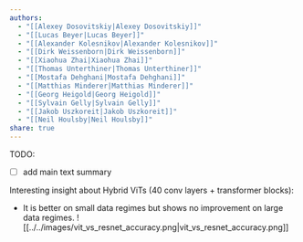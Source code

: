 ```yaml
---
authors:
  - "[[Alexey Dosovitskiy|Alexey Dosovitskiy]]"
  - "[[Lucas Beyer|Lucas Beyer]]"
  - "[[Alexander Kolesnikov|Alexander Kolesnikov]]"
  - "[[Dirk Weissenborn|Dirk Weissenborn]]"
  - "[[Xiaohua Zhai|Xiaohua Zhai]]"
  - "[[Thomas Unterthiner|Thomas Unterthiner]]"
  - "[[Mostafa Dehghani|Mostafa Dehghani]]"
  - "[[Matthias Minderer|Matthias Minderer]]"
  - "[[Georg Heigold|Georg Heigold]]"
  - "[[Sylvain Gelly|Sylvain Gelly]]"
  - "[[Jakob Uszkoreit|Jakob Uszkoreit]]"
  - "[[Neil Houlsby|Neil Houlsby]]"
share: true
---
```


TODO: 
- [ ] add main text summary


Interesting insight about Hybrid ViTs (40 conv layers + transformer blocks): 
- It is better on small data regimes but shows no improvement on large data regimes.
![[../../images/vit_vs_resnet_accuracy.png|vit_vs_resnet_accuracy.png]]

